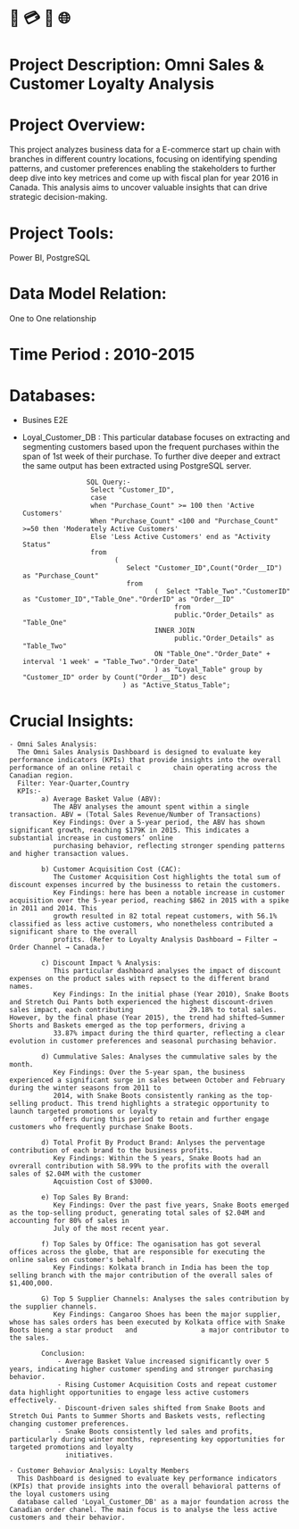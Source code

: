 # 🛒 💳 📱 🌐

# Project Description: Omni Sales & Customer Loyalty Analysis

# Project Overview:
This project analyzes business data for a E-commerce start up chain with branches in different country locations, focusing on identifying spending patterns, and customer  preferences enabling the stakeholders to further deep dive into key metrices and come up with fiscal plan for year 2016 in Canada. This analysis aims to uncover valuable insights that can drive strategic decision-making. 

# Project Tools:
Power BI, PostgreSQL

# Data Model Relation:
One to One relationship

# Time Period : 2010-2015

# Databases: 
  -  Busines E2E
  -  Loyal_Customer_DB : This particular database focuses on extracting and segmenting customers based upon the frequent purchases within the span of 1st week of their
     purchase. To further dive deeper and extract the same output has been extracted using PostgreSQL server.

    					 SQL Query:-  
                          Select "Customer_ID",
				          case
                          when "Purchase_Count" >= 100 then 'Active Customers'
                          When "Purchase_Count" <100 and "Purchase_Count" >=50 then 'Moderately Active Customers'
                          Else 'Less Active Customers' end as "Activity Status"
                          from 
	                            (
	                               Select "Customer_ID",Count("Order__ID") as "Purchase_Count"
	                               from 
		                                  (	 Select "Table_Two"."CustomerID" as "Customer_ID","Table_One"."OrderID" as "Order__ID"
			                                   from 
			                                   public."Order_Details" as "Table_One" 
		                                  INNER JOIN 
			                                   public."Order_Details" as "Table_Two"
		                                  ON "Table_One"."Order_Date" + interval '1 week' = "Table_Two"."Order_Date"
		                                  ) as "Loyal_Table" group by "Customer_ID" order by Count("Order__ID") desc
	                              ) as "Active_Status_Table";


# Crucial Insights:

	- Omni Sales Analysis:	
	  The Omni Sales Analysis Dashboard is designed to evaluate key performance indicators (KPIs) that provide insights into the overall performance of an online retail c		  chain operating across the Canadian region.
	  Filter: Year-Quarter,Country
	  KPIs:-
	  		a) Average Basket Value (ABV):
			   The ABV analyses the amount spent within a single transaction. ABV = (Total Sales Revenue/Number of Transactions)
			   Key Findings: Over a 5-year period, the ABV has shown significant growth, reaching $179K in 2015. This indicates a substantial increase in customers’ online  
			   purchasing behavior, reflecting stronger spending patterns and higher transaction values.			
			    
			b) Customer Acquisition Cost (CAC):
			   The Customer Acquisition Cost highlights the total sum of discount expenses incurred by the businesss to retain the customers. 
			   Key Findings: here has been a notable increase in customer acquisition over the 5-year period, reaching $862 in 2015 with a spike in 2011 and 2014. This 
			   growth resulted in 82 total repeat customers, with 56.1% classified as less active customers, who nonetheless contributed a significant share to the overall 
			   profits. (Refer to Loyalty Analysis Dashboard → Filter → Order Channel → Canada.)
			   
			c) Discount Impact % Analysis:
			   This particular dashboard analyses the impact of discount expenses on the product sales with repsect to the different brand names.
			   Key Findings: In the initial phase (Year 2010), Snake Boots and Stretch Oui Pants both experienced the highest discount-driven sales impact, each contributing 			   29.18% to total sales. However, by the final phase (Year 2015), the trend had shifted—Summer Shorts and Baskets emerged as the top performers, driving a 
			   33.87% impact during the third quarter, reflecting a clear evolution in customer preferences and seasonal purchasing behavior.

			d) Cummulative Sales: Analyses the cummulative sales by the month.
	  		   Key Findings: Over the 5-year span, the business experienced a significant surge in sales between October and February during the winter seasons from 2011 to 
			   2014, with Snake Boots consistently ranking as the top-selling product. This trend highlights a strategic opportunity to launch targeted promotions or loyalty 
			   offers during this period to retain and further engage customers who frequently purchase Snake Boots.

			d) Total Profit By Product Brand: Anlyses the perventage contribution of each brand to the business profits. 
			   Key Findings: Within the 5 years, Snake Boots had an ovrerall contribution with 58.99% to the profits with the overall sales of $2.04M with the customer 
			   Aqcuistion Cost of $3000.

			e) Top Sales By Brand:
			   Key Findings: Over the past five years, Snake Boots emerged as the top-selling product, generating total sales of $2.04M and accounting for 80% of sales in 
			   July of the most recent year.

			f) Top Sales by Office: The oganisation has got several offices across the globe, that are responsible for executing the online sales on customer's behalf.
			   Key Findings: Kolkata branch in India has been the top selling branch with the major contribution of the overall sales of $1,400,000.

			G) Top 5 Supplier Channels: Analyses the sales contribution by the supplier channels.
			   Key Findings: Cangaroo Shoes has been the major supplier, whose has sales orders has been executed by Kolkata office with Snake Boots bieng a star product   and 			   a major contributor to the sales.

			Conclusion:
				- Average Basket Value increased significantly over 5 years, indicating higher customer spending and stronger purchasing behavior.
				- Rising Customer Acquisition Costs and repeat customer data highlight opportunities to engage less active customers effectively.
				- Discount-driven sales shifted from Snake Boots and Stretch Oui Pants to Summer Shorts and Baskets vests, reflecting changing customer preferences.
				- Snake Boots consistently led sales and profits, particularly during winter months, representing key opportunities for targeted promotions and loyalty 	
				  initiatives.
				
	- Customer Behavior Analysis: Loyalty Members
	  This Dashboard is designed to evaluate key performance indicators (KPIs) that provide insights into the overall behavioral patterns of the loyal customers using  
	  database called 'Loyal_Customer_DB' as a major foundation across the Canadian order chanel. The main focus is to analyse the less active customers and their behavior.
	  
	  	
	  

			
			   
			
# 
